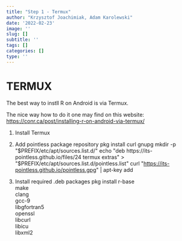 ```yaml
---
title: "Step 1 - Termux"
author: "Krzysztof Joachimiak, Adam Karolewski"
date: '2022-02-23'
image: ''
slug: []
subtitle: ''
tags: []
categories: []
type: ''
---
```


# TERMUX

The best way to instll R on Android is via Termux. 

The nice way how to do it one may find on this website: https://conr.ca/post/installing-r-on-android-via-termux/

1. Install Termux

2. Add pointless package repository
pkg install curl gnupg
mkdir -p "$PREFIX/etc/apt/sources.list.d/"
echo "deb https://its-pointless.github.io/files/24 termux extras" > "$PREFIX/etc/apt/sources.list.d/pointless.list"
curl "https://its-pointless.github.io/pointless.gpg" | apt-key add

3. Install required .deb packages
pkg install r-base \
            make \
            clang \
            gcc-9 \
            libgfortran5 \
            openssl \
            libcurl \
            libicu \
            libxml2
            
